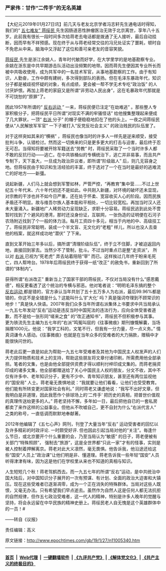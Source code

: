 ### 严家伟：甘作“二传手”的无名英雄
------------------------

<p>
 【大纪元2019年01月27日讯】前几天与老友北京学者冯志轩先生通电话时得知，我们的“
 <a href="http://www.epochtimes.com/gb/tag/%E4%BA%94%E4%B8%83%E9%9A%BE%E5%8F%8B%E2%80%9D.html">
  五七难友”
 </a>
 <a href="http://www.epochtimes.com/gb/tag/%E8%92%8B%E7%BB%A5%E6%B0%91.html">
  蒋绥民
 </a>
 先生因肠道恶性肿瘤医治无效于北京离世，享年八十五岁。此前我有很长一段时间多次给蒋老去电话都是拨通了无人接听，最后自动挂断，因而早有不祥预感。现在终于从与蒋老经常交往的冯兄处证实了噩耗，顿时自不免悲从中来。脑海中又浮起了这位和善可亲老友的音容笑貌。
</p>
<p>
 <a href="http://www.epochtimes.com/gb/tag/%E8%92%8B%E7%BB%A5%E6%B0%91.html">
  蒋绥民
 </a>
 先生是浙江余姚人，青年时代敏而好学，在大学里学的是地基勘察专业。余姚在浙东是中共早期游击队活动出没频繁的地带。因而蒋先生便因其专业所长而被中共吸收使用，成为共军中的一名技术军官，从事地基勘察的工作。由于有知识，人勤奋，工作中颇有建树，多次得到部队的表扬。但在毛泽东暴政年代，知识分子都是被歧视怀疑的对象，有点成绩，更会被一帮不学无术专吃“政治饭” 的人讨厌妒恨。再加上蒋老的家庭又是所谓“非劳动人民出身”，这在毛暴政年代那就是不可饶恕的“原罪”了。
</p>
<p>
 困此1957年所谓的“
 <a href="http://www.epochtimes.com/gb/tag/%E5%8F%8D%E5%8F%B3%E8%BF%90%E5%8A%A8.html">
  反右运动
 </a>
 ” 一来，蒋绥民便已注定“在劫难逃” 。那些整人专家积极分子，把蒋绥民平日所谓“对现实不满的牢骚怪话” 给他搜集整理起来便成了几大罪状，一顶“
 <a href="http://www.epochtimes.com/gb/tag/%E5%8F%B3%E6%B4%BE.html">
  右派
 </a>
 分子” 的帽子便稳稳地扣在了他的头上。一夜之间蒋绥民便从“人民解放军军官” 一下子被打入“反党反社会主义” 的政治贱民的队伍里了。
</p>
<p>
 对于这样突如其来的“横祸” ，蒋绥民也像当时的许多人一样先是逆来顺受，接受批判斗争，认错检讨。然而这一切换来的只是更多更大的打击与迫害，最后终于忍无可忍。当得知将要被开除军籍送去“劳教” 时，蒋绥民采取了一个当时许多人都不敢的反抗行动——逃亡。在中共铁桶似的专横统治下，逃亡并非易事，而且共产专制下，天下虽大，一旦成为政治异议者，即所谓“阶级敌人” 后，则几无容身之地。但蒋绥民由于知识和生活经验的丰富，终于选对了一个在当时是最好的逃难流亡的好地方——新彊。
</p>
<p>
 说起新疆，人们马上就会想到军警如林，严管严控，“再教育”集中营……不过上世纪五十年代末、六十年代初还不是如此。中共刚入新疆，对环境的破坏还未显现，对宗教的干涉也并不如今日严重，还在处于怀柔、宽容收买人心的阶段。因而民族矛盾还不明显。故与维吾尔族人基本能和平相处，一切比较宽松。再加当时汉人还未大量涌入。新疆地广人稀劳动力呈现缺乏，求职十分容易。蒋绥民逃到此处不啻暂时找到了个避风的港湾，那时还没身份证，互联网，一张伪造的证明便在石河子农场附近找到了个一般的体力活。每月工资四十多元，相当于内地的中、高级技工了。蒋绥民非常聪明，装成一个半文盲、无文化的“老粗” 样儿，所以也没人去查他的档案，就这样成功地“潜伏” 了下来。
</p>
<p>
 直到文革开始三年多以后，搞所谓“清理阶级队伍”，终于立不住脚，才被迫返回内地，直接回到家去。当然少不了管制，批斗。不过当时重点已是整“走资派”， 所以对
 <a href="http://www.epochtimes.com/gb/tag/%E5%8F%B3%E6%B4%BE.html">
  右派
 </a>
 已视为“死老虎” 弄去站着陪陪“宰” 而已。这样挨过几年终于盼来毛死亡，四人帮垮台。1978年后蒋绥民终于获得一纸“改正” 的赦免书，重新回到了所谓的“体制内”。
</p>
<p>
 获得所谓“右派改正” 重新当上了国家干部的蒋绥民，不仅对当局没有什么“感恩戴德”，相反更看透了这个统治的专横与邪恶。他对笔者说：“明明毛泽东搞的整个
 <a href="http://www.epochtimes.com/gb/tag/%E5%8F%8D%E5%8F%B3%E8%BF%90%E5%8A%A8.html">
  反右运动
 </a>
 都是错的，官方承认当年共划了五十五万多人为右派，最后99.96%都是错的，你这不是全错是什么？这能叫什么‘扩大化’ 吗？真是强词夺理到不顾常识的地步！”真是快人快语。2007年我们众多当年所谓右派集体上书要求中共当局承认一九五七年发动“反右”运动是违反当时中国宪法的违法行为，应向全体受害者道歉，而不是给一张形同“嗟来之食” 的“改正通知书”，蒋绥民不但积极参与其事。更为铁流先生主编为五七年的“右派”鸣冤叫屈的《往事微痕》期刊慷慨解囊，当场捐赠1000元。他说：“我学工科的，文笔不行，但我有一分力量，尽一点义务。” 情真词谦令人感动。《往事微痕》也就是在当年众多的受难者的大力捐款，赠稿中才能很快问世的。
</p>
<p>
 蒋老此后更一直是如此为帮助一九五七年受难者及其他为中国民主人权发声的人们大力提供物质和技术上的支持，帮助这些朋友将文章付诸印刷，所需费用他全部承担。笔者的文集，也是由他全部提供资费才得以顺利付梓印成文集的。而蒋老捐资印成的诸多文集，他全部都赠送给了关心中国民主人权的朋友，分文不收，其中不仅有许多中、老年知识分子，更有不少中、青年知识朋友，甚至还有两位监视他的“国安局” 人士。蒋老毫无畏惧地说：“我就要让他们看看，让他们也受受教育。他们能有所转变更对国家社会有利。” 同时蒋老又谦虚地说：“我写不出好文章，但我明白是非道理，因此我愿作个排球场上的‘二传手’ 把历史的真相，把普世价值观的真理传送绐更多的人。” 蒋老坚持不懈，多年如一日，最后把他自已的一套私房都卖了来作这样的公益事业。但他从不吹嘘自己，更不自封为什么“右派代言人” 之类的称号，一直低调而默默地奉献著。
</p>
<p>
 2012年他编辑了《五七心声》网刊，刊登了大量当年“反右” 运动受害者的回忆以及许多精彩的时政评论. 一时颇受好评. 但也因此引起当局对他的“关注”。毎逢什么节日，或北京要开个什么重要的会，乃至当局认为“敏感” 的日子，蒋老便被有关部门“特殊照顾”， 强制去“旅游”，这是全世界都“只此一家”才有的怪事，实则是被人控制着押解离京。蒋老对此大义凛然，毫无畏惧。他告诉我，他沿途还给这些“国安”人员上“政治课”让他们明是非、懂道理。蒋老告诉我一些年轻“国安”人员听得津津有味，因为这是他们在学校里从来也不知道的真相与知识。
</p>
<p>
 人生短短几个秋！蒋老驾鹤西去。而一九五七年的所谓“反右”运动，是中共统治中国大陆后，对中国知识分子展开的一次有预谋、有计划、全面的政治大迫害和大镇压。现在这些受难者已逐渐凋零，成为一个正在消失的特殊群体。当局对这些人既恨，又毫无办法。只有希望我们早点逝去。虽然作为自然人这是仼何人都无法抗拒的自然规律，但作五七政治受难者，这一代人的精神，特别是许多人晚年的觉醒与坚持，将会永远留在中华民族的精神史册上。蒋绥民老人自无愧是这个英雄群体中的一员！#
</p>
<p>
 ——转自《议报》
</p>
<p>
 责任编辑：高义
</p>

原文链接：http://www.epochtimes.com/gb/19/1/27/n11005340.htm


------------------------
#### [首页](https://github.com/gfw-breaker/banned-news/blob/master/README.md) &nbsp;|&nbsp; [Web代理](https://github.com/labour-camp/helloworld) &nbsp;|&nbsp; [一键翻墙软件](https://github.com/gfw-breaker/nogfw/blob/master/README.md) &nbsp;| [《九评共产党》](https://github.com/gfw-breaker/9ping.md/blob/master/README.md#九评之一评共产党是什么) | [《解体党文化》](https://github.com/gfw-breaker/jtdwh.md/blob/master/README.md) | [《共产主义的终极目的》](https://github.com/gfw-breaker/gczydzjmd.md/blob/master/README.md)

